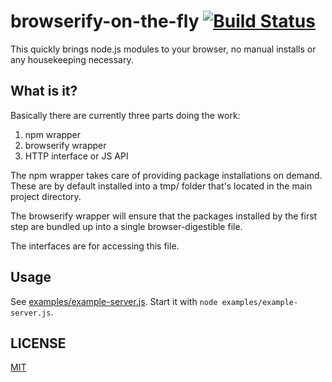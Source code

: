 # browserify-on-the-fly [![Build Status](https://travis-ci.org/rksm/browserify-on-the-fly.png?branch=master)](https://travis-ci.org/rksm/browserify-on-the-fly)

This quickly brings node.js modules to your browser, no manual installs or any
housekeeping necessary.

## What is it?
Basically there are currently three parts doing the work:

1. npm wrapper
2. browserify wrapper
3. HTTP interface or JS API

The npm wrapper takes care of providing package installations on demand. These
are by default installed into a tmp/ folder that's located in the main project
directory.

The browserify wrapper will ensure that the packages installed by the first
step are bundled up into a single browser-digestible file.

The interfaces are for accessing this file.

## Usage

See [examples/example-server.js](). Start it with `node examples/example-server.js`.

## LICENSE

[MIT](LICENSE)